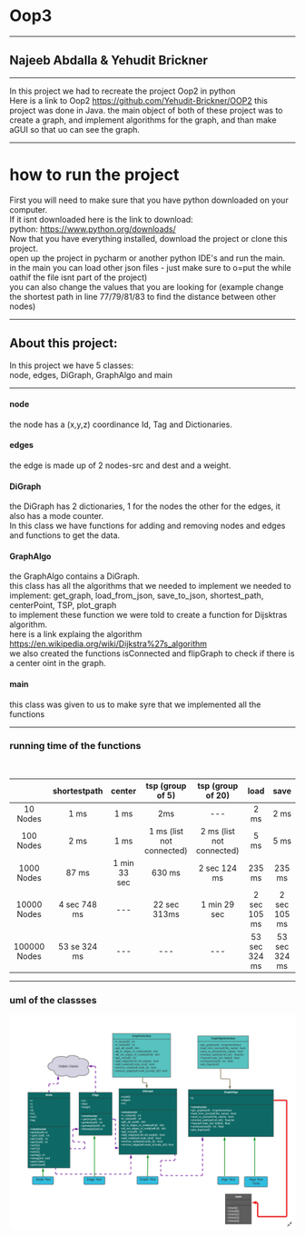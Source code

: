 # Oop3
_____________________________
## Najeeb Abdalla & Yehudit Brickner
__________________________


In this project we had to recreate the project Oop2 in python
<br>Here is a link to Oop2 https://github.com/Yehudit-Brickner/OOP2 this project was done in Java.
the main object of both of these project was to create a graph, and implement algorithms for the graph, and than make aGUI so that uo can see the graph.

______________________________________________________
# how to run the project

First you will need to make sure that you have python downloaded on your computer.
<br>If it isnt downloaded here is the link to download:
<br>python: https://www.python.org/downloads/
<br>Now that you have everything installed, download the project or clone this project.
<br>open up the project in pycharm or another python IDE's and run the main.
<br>in the main you can load other json files - just make sure to o=put the while oathif the file isnt part of the project)
<br> you can also change the values that you are looking for (example change the shortest path in line 77/79/81/83 to find the distance between other nodes)

___________________
## About this project:
In this project we have 5 classes:
<br>node, edges, DiGraph, GraphAlgo and main
______________________________________________________
#### node
the node has a (x,y,z) coordinance Id, Tag and Dictionaries.

#### edges
the edge is made up of 2 nodes-src and dest and a weight.

#### DiGraph 
the DiGraph has 2 dictionaries, 1 for the nodes the other for the edges, it also has a mode counter.
<br>In this class we have functions for adding and removing nodes and edges and functions to get the data.

#### GraphAlgo
the GraphAlgo contains a DiGraph.
<br> this class has all the algorithms that we needed to implement
we needed to implement: get_graph, load_from_json, save_to_json, shortest_path, centerPoint, TSP, plot_graph
<br> to implement these function we were told to create a function for Dijsktras algorithm.
<br> here is a link explaing the algorithm https://en.wikipedia.org/wiki/Dijkstra%27s_algorithm
<br> we also created the functions isConnected and flipGraph to check if there is a center oint in the graph.

#### main
this class was given to us to make syre that we implemented all the functions
    
---------------------------
### running time of the functions
<br>

|   	      |shortestpath|center      |tsp (group of 5) |tsp (group of 20)|load    |      save|  
|:-----------:|:----------:|:----------:|:-------------:  |:---------------:|:------:|:--------:|
| 10 Nodes    | 1 ms       |1 ms        |     2ms         | ---            |  2 ms  |  2 ms    |             
| 100 Nodes   |  2 ms      |   1 ms     |1 ms (list not connected)|2 ms (list not connected)|  5 ms  |   5 ms    |
| 1000 Nodes  |87 ms       |1 min 33 sec|   630 ms        |2 sec 124 ms     |  235 ms|  235 ms  |
| 10000 Nodes |4 sec 748 ms|  ---    |22 sec 313ms     |1 min 29 sec     |2 sec 105 ms|2 sec 105 ms|
| 100000 Nodes|53 se 324 ms|   ---     |   ---    |   ---       |53 sec 324 ms|53 sec 324 ms|


---------------------------------
### uml of the classses
![uml](https://github.com/najeebWorld/Oop3/blob/main/uml.png)

